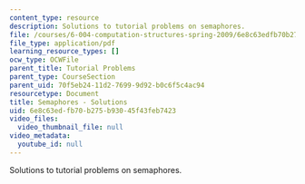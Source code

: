 ```yaml
---
content_type: resource
description: Solutions to tutorial problems on semaphores.
file: /courses/6-004-computation-structures-spring-2009/6e8c63edfb70b275b93045f43feb7423_MIT6_004s09_tutor20_sol.pdf
file_type: application/pdf
learning_resource_types: []
ocw_type: OCWFile
parent_title: Tutorial Problems
parent_type: CourseSection
parent_uid: 70f5eb24-11d2-7699-9d92-b0c6f5c4ac94
resourcetype: Document
title: Semaphores - Solutions
uid: 6e8c63ed-fb70-b275-b930-45f43feb7423
video_files:
  video_thumbnail_file: null
video_metadata:
  youtube_id: null
---
```

Solutions to tutorial problems on semaphores.

